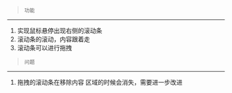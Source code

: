 >     功能

----

1. 实现鼠标悬停出现右侧的滚动条
2. 滚动条的滚动，内容跟着走
3. 滚动条可以进行拖拽

>     问题
 
 ---
 
1. 拖拽的滚动条在移除内容 区域的时候会消失，需要进一步改进